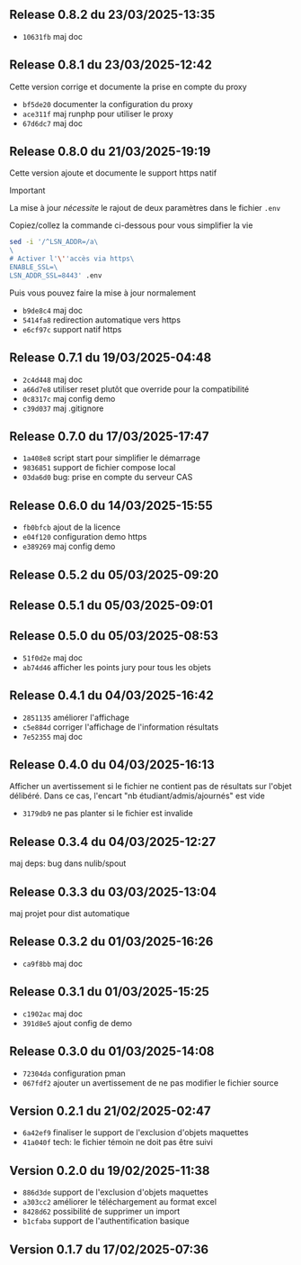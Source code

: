 ## Release 0.8.2 du 23/03/2025-13:35

* `10631fb` maj doc

## Release 0.8.1 du 23/03/2025-12:42

Cette version corrige et documente la prise en compte du proxy

* `bf5de20` documenter la configuration du proxy
* `ace311f` maj runphp pour utiliser le proxy
* `67d6dc7` maj doc

## Release 0.8.0 du 21/03/2025-19:19

Cette version ajoute et documente le support https natif

> [!IMPORTANT]
> La mise à jour *nécessite* le rajout de deux paramètres dans le fichier `.env`
>
> Copiez/collez la commande ci-dessous pour vous simplifier la vie
~~~sh
sed -i '/^LSN_ADDR=/a\
\
# Activer l'\''accès via https\
ENABLE_SSL=\
LSN_ADDR_SSL=8443' .env
~~~
Puis vous pouvez faire la mise à jour normalement

* `b9de8c4` maj doc
* `5414fa8` redirection automatique vers https
* `e6cf97c` support natif https

## Release 0.7.1 du 19/03/2025-04:48

* `2c4d448` maj doc
* `a66d7e8` utiliser reset plutôt que override pour la compatibilité
* `0c8317c` maj config demo
* `c39d037` maj .gitignore

## Release 0.7.0 du 17/03/2025-17:47

* `1a408e8` script start pour simplifier le démarrage
* `9836851` support de fichier compose local
* `03da6d0` bug: prise en compte du serveur CAS

## Release 0.6.0 du 14/03/2025-15:55

* `fb0bfcb` ajout de la licence
* `e04f120` configuration demo https
* `e389269` maj config demo

## Release 0.5.2 du 05/03/2025-09:20

## Release 0.5.1 du 05/03/2025-09:01

## Release 0.5.0 du 05/03/2025-08:53

* `51f0d2e` maj doc
* `ab74d46` afficher les points jury pour tous les objets

## Release 0.4.1 du 04/03/2025-16:42

* `2851135` améliorer l'affichage
* `c5e884d` corriger l'affichage de l'information résultats
* `7e52355` maj doc

## Release 0.4.0 du 04/03/2025-16:13

Afficher un avertissement si le fichier ne contient pas de résultats sur l'objet
délibéré. Dans ce cas, l'encart "nb étudiant/admis/ajournés" est vide

* `3179db9` ne pas planter si le fichier est invalide

## Release 0.3.4 du 04/03/2025-12:27

maj deps: bug dans nulib/spout

## Release 0.3.3 du 03/03/2025-13:04

maj projet pour dist automatique

## Release 0.3.2 du 01/03/2025-16:26

* `ca9f8bb` maj doc

## Release 0.3.1 du 01/03/2025-15:25

* `c1902ac` maj doc
* `391d8e5` ajout config de demo

## Release 0.3.0 du 01/03/2025-14:08

* `72304da` configuration pman
* `067fdf2` ajouter un avertissement de ne pas modifier le fichier source

## Version 0.2.1 du 21/02/2025-02:47

* `6a42ef9` finaliser le support de l'exclusion d'objets maquettes
* `41a040f` tech: le fichier témoin ne doit pas être suivi

## Version 0.2.0 du 19/02/2025-11:38

* `886d3de` support de l'exclusion d'objets maquettes
* `a303cc2` améliorer le téléchargement au format excel
* `8428d62` possibilité de supprimer un import
* `b1cfaba` support de l'authentification basique

## Version 0.1.7 du 17/02/2025-07:36

